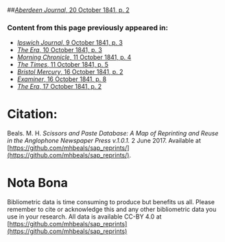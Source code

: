 ##[*Aberdeen Journal*, 20 October 1841, p. 2](https://mhbeals.github.io/sap_html/Aberdeen-Journal/Aberdeen-Journal-20-October-1841-p-2)

### Content from this page previously appeared in:
+ [*Ipswich Journal*, 9 October 1841, p. 3](https://mhbeals.github.io/sap_html/Ipswich-Journal/Ipswich-Journal-9-October-1841-p-3)
+ [*The Era*, 10 October 1841, p. 3](https://mhbeals.github.io/sap_html/The-Era/The-Era-10-October-1841-p-3)
+ [*Morning Chronicle*, 11 October 1841, p. 4](https://mhbeals.github.io/sap_html/Morning-Chronicle/Morning-Chronicle-11-October-1841-p-4)
+ [*The Times*, 11 October 1841, p. 5](https://mhbeals.github.io/sap_html/The-Times/The-Times-11-October-1841-p-5)
+ [*Bristol Mercury*, 16 October 1841, p. 2](https://mhbeals.github.io/sap_html/Bristol-Mercury/Bristol-Mercury-16-October-1841-p-2)
+ [*Examiner*, 16 October 1841, p. 8](https://mhbeals.github.io/sap_html/Examiner/Examiner-16-October-1841-p-8)
+ [*The Era*, 17 October 1841, p. 2](https://mhbeals.github.io/sap_html/The-Era/The-Era-17-October-1841-p-2)
                    
# Citation: 

Beals. M. H. *Scissors and Paste Database: A Map of Reprinting and Reuse in the Anglophone Newspaper Press v.1.0.1.* 2 June 2017. Available at [https://github.com/mhbeals/sap_reprints/](https://github.com/mhbeals/sap_reprints/). 
                    
# Nota Bona

Bibliometric data is time consuming to produce but benefits us all. Please remember to cite or acknowledge this and any other bibliometric data you use in your research. All data is available CC-BY 4.0 at [https://github.com/mhbeals/sap_reprints](https://github.com/mhbeals/sap_reprints)